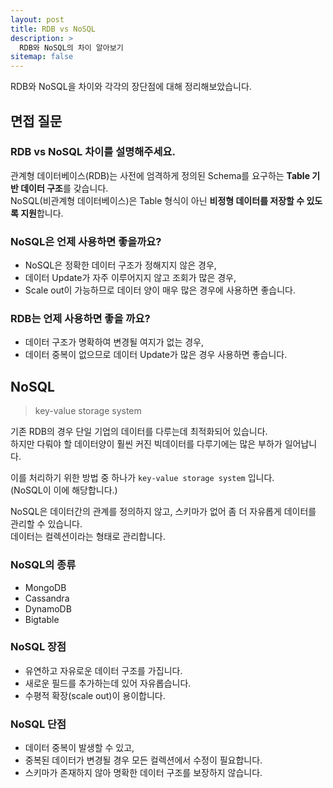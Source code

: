 ```yaml
---
layout: post
title: RDB vs NoSQL
description: >
  RDB와 NoSQL의 차이 알아보기
sitemap: false
---
```


RDB와 NoSQL을 차이와 각각의 장단점에 대해 정리해보았습니다.

## 면접 질문

### RDB vs NoSQL 차이를 설명해주세요.

관계형 데이터베이스(RDB)는 사전에 엄격하게 정의된 Schema를 요구하는 **Table 기반 데이터 구조**를 갖습니다.
<br>NoSQL(비관계형 데이터베이스)은 Table 형식이 아닌 **비정형 데이터를 저장할 수 있도록 지원**합니다.

### NoSQL은 언제 사용하면 좋을까요?

- NoSQL은 정확한 데이터 구조가 정해지지 않은 경우,
- 데이터 Update가 자주 이루어지지 않고 조회가 많은 경우,
- Scale out이 가능하므로 데이터 양이 매우 많은 경우에 사용하면 좋습니다.

### RDB는 언제 사용하면 좋을 까요?

- 데이터 구조가 명확하여 변경될 여지가 없는 경우,
- 데이터 중복이 없으므로 데이터 Update가 많은 경우 사용하면 좋습니다.

## NoSQL

> key-value storage system

기존 RDB의 경우 단일 기업의 데이터를 다루는데 최적화되어 있습니다.
<br>하지만 다뤄야 할 데이터양이 훨씬 커진 빅데이터를 다루기에는 많은 부하가 일어납니다.

이를 처리하기 위한 방법 중 하나가 `key-value storage system` 입니다.
<br>(NoSQL이 이에 해당합니다.)

NoSQL은 데이터간의 관계를 정의하지 않고, 스키마가 없어 좀 더 자유롭게 데이터를 관리할 수 있습니다.
<br>데이터는 컬렉션이라는 형태로 관리합니다.

### NoSQL의 종류

- MongoDB
- Cassandra
- DynamoDB
- Bigtable

### NoSQL 장점

- 유연하고 자유로운 데이터 구조를 가집니다.
- 새로운 필드를 추가하는데 있어 자유롭습니다.
- 수평적 확장(scale out)이 용이합니다.

### NoSQL 단점

- 데이터 중복이 발생할 수 있고,
- 중복된 데이터가 변경될 경우 모든 컬렉션에서 수정이 필요합니다.
- 스키마가 존재하지 않아 명확한 데이터 구조를 보장하지 않습니다.
